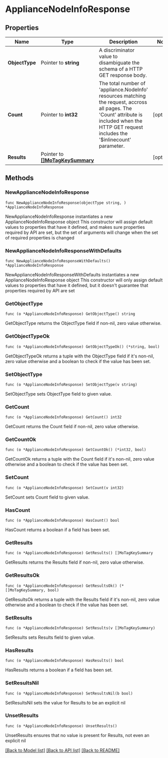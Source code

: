 # ApplianceNodeInfoResponse

## Properties

Name | Type | Description | Notes
------------ | ------------- | ------------- | -------------
**ObjectType** | Pointer to **string** | A discriminator value to disambiguate the schema of a HTTP GET response body. | 
**Count** | Pointer to **int32** | The total number of &#39;appliance.NodeInfo&#39; resources matching the request, accross all pages. The &#39;Count&#39; attribute is included when the HTTP GET request includes the &#39;$inlinecount&#39; parameter. | [optional] 
**Results** | Pointer to [**[]MoTagKeySummary**](mo.TagKeySummary.md) |  | [optional] 

## Methods

### NewApplianceNodeInfoResponse

`func NewApplianceNodeInfoResponse(objectType string, ) *ApplianceNodeInfoResponse`

NewApplianceNodeInfoResponse instantiates a new ApplianceNodeInfoResponse object
This constructor will assign default values to properties that have it defined,
and makes sure properties required by API are set, but the set of arguments
will change when the set of required properties is changed

### NewApplianceNodeInfoResponseWithDefaults

`func NewApplianceNodeInfoResponseWithDefaults() *ApplianceNodeInfoResponse`

NewApplianceNodeInfoResponseWithDefaults instantiates a new ApplianceNodeInfoResponse object
This constructor will only assign default values to properties that have it defined,
but it doesn't guarantee that properties required by API are set

### GetObjectType

`func (o *ApplianceNodeInfoResponse) GetObjectType() string`

GetObjectType returns the ObjectType field if non-nil, zero value otherwise.

### GetObjectTypeOk

`func (o *ApplianceNodeInfoResponse) GetObjectTypeOk() (*string, bool)`

GetObjectTypeOk returns a tuple with the ObjectType field if it's non-nil, zero value otherwise
and a boolean to check if the value has been set.

### SetObjectType

`func (o *ApplianceNodeInfoResponse) SetObjectType(v string)`

SetObjectType sets ObjectType field to given value.


### GetCount

`func (o *ApplianceNodeInfoResponse) GetCount() int32`

GetCount returns the Count field if non-nil, zero value otherwise.

### GetCountOk

`func (o *ApplianceNodeInfoResponse) GetCountOk() (*int32, bool)`

GetCountOk returns a tuple with the Count field if it's non-nil, zero value otherwise
and a boolean to check if the value has been set.

### SetCount

`func (o *ApplianceNodeInfoResponse) SetCount(v int32)`

SetCount sets Count field to given value.

### HasCount

`func (o *ApplianceNodeInfoResponse) HasCount() bool`

HasCount returns a boolean if a field has been set.

### GetResults

`func (o *ApplianceNodeInfoResponse) GetResults() []MoTagKeySummary`

GetResults returns the Results field if non-nil, zero value otherwise.

### GetResultsOk

`func (o *ApplianceNodeInfoResponse) GetResultsOk() (*[]MoTagKeySummary, bool)`

GetResultsOk returns a tuple with the Results field if it's non-nil, zero value otherwise
and a boolean to check if the value has been set.

### SetResults

`func (o *ApplianceNodeInfoResponse) SetResults(v []MoTagKeySummary)`

SetResults sets Results field to given value.

### HasResults

`func (o *ApplianceNodeInfoResponse) HasResults() bool`

HasResults returns a boolean if a field has been set.

### SetResultsNil

`func (o *ApplianceNodeInfoResponse) SetResultsNil(b bool)`

 SetResultsNil sets the value for Results to be an explicit nil

### UnsetResults
`func (o *ApplianceNodeInfoResponse) UnsetResults()`

UnsetResults ensures that no value is present for Results, not even an explicit nil

[[Back to Model list]](../README.md#documentation-for-models) [[Back to API list]](../README.md#documentation-for-api-endpoints) [[Back to README]](../README.md)


